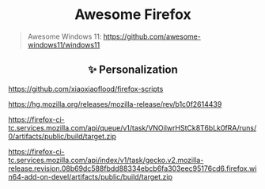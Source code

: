 <h1 align="center">Awesome Firefox</h1>

> Awesome Windows 11: https://github.com/awesome-windows11/windows11

<h2 align="center">✨ Personalization</h2>

https://github.com/xiaoxiaoflood/firefox-scripts

https://hg.mozilla.org/releases/mozilla-release/rev/b1c0f2614439


https://firefox-ci-tc.services.mozilla.com/api/queue/v1/task/VNOilwrHStCk8T6bLk0fRA/runs/0/artifacts/public/build/target.zip

https://firefox-ci-tc.services.mozilla.com/api/index/v1/task/gecko.v2.mozilla-release.revision.08b69dc588fbdd88334ebcb6fa303eec95176cd6.firefox.win64-add-on-devel/artifacts/public/build/target.zip
